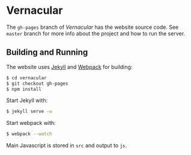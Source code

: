 # Vernacular

The `gh-pages` branch of *Vernacular* has the website source code. See `master` branch for more info about the project and how to run the server.

## Building and Running
The website uses [Jekyll](http://jekyllrb.com/) and [Webpack](http://webpack.github.io/) for building:

```bash
$ cd vernacular
$ git checkout gh-pages
$ npm install
```

Start Jekyll with:

```bash
$ jekyll serve -w
```

Start webpack with:

```bash
$ webpack --watch
```

Main Javascript is stored in `src` and output to `js`.